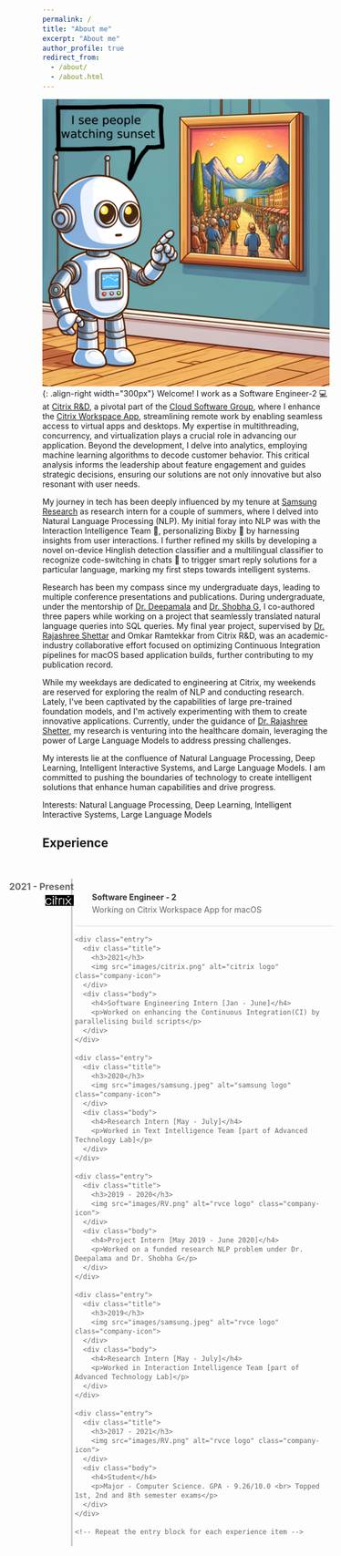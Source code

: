```yaml
---
permalink: /
title: "About me"
excerpt: "About me"
author_profile: true
redirect_from: 
  - /about/
  - /about.html
---
```


![Motivation](images/quote3.png){: .align-right width="300px"}
Welcome! I work as a Software Engineer-2 &#x1F4BB; at [Citrix R&D](https://www.citrix.com/about/), a pivotal part of the [Cloud Software Group](https://www.cloud.com/), where I enhance the [Citrix Workspace App](https://docs.citrix.com/en-us/citrix-workspace-app-for-mac.html), streamlining remote work by enabling seamless access to virtual apps and desktops. My expertise in multithreading, concurrency, and virtualization plays a crucial role in advancing our application. Beyond the development, I delve into analytics, employing machine learning algorithms to decode customer behavior. This critical analysis informs the leadership about feature engagement and guides strategic decisions, ensuring our solutions are not only innovative but also resonant with user needs.

My journey in tech has been deeply influenced by my tenure at [Samsung Research](https://research.samsung.com/sri-b) as research intern for a couple of summers, where I delved into Natural Language Processing (NLP). My initial foray into NLP was with the Interaction Intelligence Team &#x1F9E0;, personalizing Bixby &#x1F916; by harnessing insights from user interactions. I further refined my skills by developing a novel on-device Hinglish detection classifier and a multilingual classifier to recognize code-switching in chats &#x1F4AC; to trigger smart reply solutions for a particular language, marking my first steps towards intelligent systems.

Research has been my compass since my undergraduate days, leading to multiple conference presentations and publications. During undergraduate, under the mentorship of [Dr. Deepamala](https://rvce.edu.in/cs-deepamala) and [Dr. Shobha G](https://rvce.edu.in/cs-shobhag), I co-authored three papers while working on a project that seamlessly translated natural language queries into SQL queries. My final year project, supervised by [Dr. Rajashree Shettar]() and Omkar Ramtekkar from Citrix R&D, was an academic-industry collaborative effort focused on optimizing Continuous Integration pipelines for macOS based application builds, further contributing to my publication record.

While my weekdays are dedicated to engineering at Citrix, my weekends are reserved for exploring the realm of NLP and conducting research. Lately, I've been captivated by the capabilities of large pre-trained foundation models, and I'm actively experimenting with them to create innovative applications. Currently, under the guidance of [Dr. Rajashree Shetter](https://rvce.edu.in//cs-rajashree), my research is venturing into the healthcare domain, leveraging the power of Large Language Models to address pressing challenges.

My interests lie at the confluence of Natural Language Processing, Deep Learning, Intelligent Interactive Systems, and Large Language Models. I am committed to pushing the boundaries of technology to create intelligent solutions that enhance human capabilities and drive progress.

Interests: Natural Language Processing, Deep Learning, Intelligent Interactive Systems, Large Language Models

<section>
  <h2>Experience</h2>

  <div class="timeline">
    <div class="entry">
      <div class="title">
        <h3>2021 - Present</h3>
        <img src="images/citrix.png" alt="citrix logo" class="company-icon">
      </div>
      <div class="body">
        <h4>Software Engineer - 2</h4>
        <p>Working on Citrix Workspace App for macOS</p>
      </div>
    </div>

    <div class="entry">
      <div class="title">
        <h3>2021</h3>
        <img src="images/citrix.png" alt="citrix logo" class="company-icon">
      </div>
      <div class="body">
        <h4>Software Engineering Intern [Jan - June]</h4>
        <p>Worked on enhancing the Continuous Integration(CI) by parallelising build scripts</p>
      </div>
    </div>

    <div class="entry">
      <div class="title">
        <h3>2020</h3>
        <img src="images/samsung.jpeg" alt="samsung logo" class="company-icon">
      </div>
      <div class="body">
        <h4>Research Intern [May - July]</h4>
        <p>Worked in Text Intelligence Team [part of Advanced Technology Lab]</p>
      </div>
    </div>

    <div class="entry">
      <div class="title">
        <h3>2019 - 2020</h3>
        <img src="images/RV.png" alt="rvce logo" class="company-icon">
      </div>
      <div class="body">
        <h4>Project Intern [May 2019 - June 2020]</h4>
        <p>Worked on a funded research NLP problem under Dr. Deepalama and Dr. Shobha G</p>
      </div>
    </div>

    <div class="entry">
      <div class="title">
        <h3>2019</h3>
        <img src="images/samsung.jpeg" alt="rvce logo" class="company-icon">
      </div>
      <div class="body">
        <h4>Research Intern [May - July]</h4>
        <p>Worked in Interaction Intelligence Team [part of Advanced Technology Lab]</p>
      </div>
    </div>

    <div class="entry">
      <div class="title">
        <h3>2017 - 2021</h3>
        <img src="images/RV.png" alt="rvce logo" class="company-icon">
      </div>
      <div class="body">
        <h4>Student</h4>
        <p>Major - Computer Science. GPA - 9.26/10.0 <br> Topped 1st, 2nd and 8th semester exams</p>
      </div>
    </div>

    <!-- Repeat the entry block for each experience item -->
  </div>
</section>

<style>
  .timeline {
    border-left: 3px solid #cccccc;
    border-bottom-right-radius: 4px;
    border-top-right-radius: 4px;
    color: #666666;
    margin: 50px;
    padding: 4px;
    position: relative;
    width: 90%;
  }
  .timeline .entry {
    border-bottom: 1px solid #dddddd;
    padding: 20px 0px;
    position: relative;
  }
  .timeline .entry .title {
    left: -217px;
    padding: 0 15px;
    position: absolute;
    text-align: right;
    top: 0;
    width: 200px;
  }
  .timeline .entry .title h3 {
    margin: 0;
    padding: 0;
    font-size: 16px;
  }
  .timeline .entry .title .company-icon {
    width: 50px; /* Adjust size as needed */
    height: auto;
    margin-top: 5px; /* Adjust spacing as needed */
  }
  .timeline .entry .body {
    margin-left: 30px; /* Adjust based on the size of your icons */
  }
  .timeline .entry .body h4 {
    margin: 0;
    color: #333333;
  }
  .timeline .entry .body p {
    margin: 5px 0 0 0;
    padding: 0;
  }
</style>

